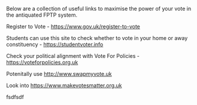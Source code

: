Below are a collection of useful links to maximise the power of your vote in the antiquated FPTP system. 

Register to Vote - https://www.gov.uk/register-to-vote

Students can use this site to check whether to vote in your home or away constituency - https://studentvoter.info

Check your political alignment with Vote For Policies - https://voteforpolicies.org.uk

Potenitally use http://www.swapmyvote.uk

Look into https://www.makevotesmatter.org.uk

fsdfsdf
